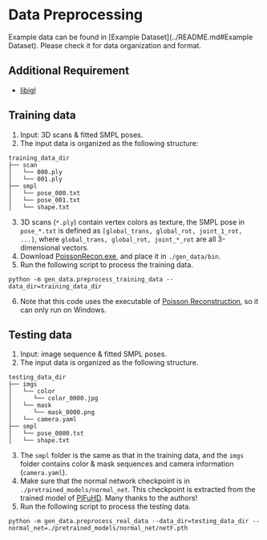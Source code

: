 # Data Preprocessing

Example data can be found in [Example Dataset](../README.md#Example Dataset). Please check it for data organization and format.

## Additional Requirement
- [libigl](https://libigl.github.io/)

## Training data
1. Input: 3D scans & fitted SMPL poses.
2. The input data is organized as the following structure:
```
training_data_dir
├── scan
│   └── 000.ply
│   └── 001.ply
├── smpl
│   └── pose_000.txt
│   └── pose_001.txt
│   └── shape.txt
```
3. 3D scans (```*.ply```) contain vertex colors as texture, the SMPL pose in ```pose_*.txt``` is defined as ```[global_trans, global_rot, joint_1_rot, ...]```,
where ```global_trans, global_rot, joint_*_rot``` are all 3-dimensional vectors.
4. Download [PoissonRecon.exe](http://www.cs.jhu.edu/~misha/Code/PoissonRecon/Version13.8/AdaptiveSolvers.x64.zip), and place it in ```./gen_data/bin```.
5. Run the following script to process the training data.
```
python -m gen_data.preprocess_training_data --data_dir=training_data_dir
```
6. Note that this code uses the executable of [Poisson Reconstruction](https://github.com/mkazhdan/PoissonRecon), so it can only run on Windows.


## Testing data
1. Input: image sequence & fitted SMPL poses.
2. The input data is organized as the following structure.
```
testing_data_dir
├── imgs
│   └── color
│      └── color_0000.jpg
│   └── mask
│      └── mask_0000.png
│   └── camera.yaml
├── smpl
│   └── pose_0000.txt
│   └── shape.txt
```
3. The ```smpl``` folder is the same as that in the training data, and the ```imgs``` folder contains color & mask sequences and camera information (```camera.yaml```).
4. Make sure that the normal network checkpoint is in ```./pretrained_models/normal_net```. This checkpoint is extracted from the trained model of [PIFuHD](https://github.com/facebookresearch/pifuhd). Many thanks to the authors!
5. Run the following script to process the testing data.
```
python -m gen_data.preprocess_real_data --data_dir=testing_data_dir --normal_net=./pretrained_models/normal_net/netF.pth
```